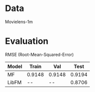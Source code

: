 # Data
Movielens-1m

# Evaluation

RMSE (Root-Mean-Squared-Error)

|Model|Train|Val|Test|
|---|-----|---|----|
|MF|0.9148|0.9148|0.9194|
|LibFM|--|--|0.8706|
